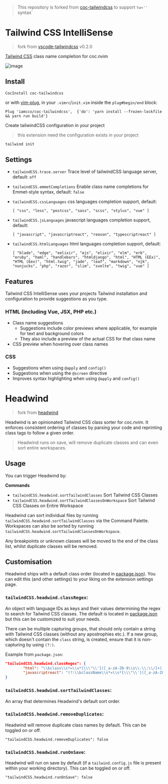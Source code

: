 > This repository is forked from [coc-tailwindcss](https://github.com/iamcco/coc-tailwindcss) to support `tw=''` syntax`

# Tailwind CSS IntelliSense

> fork from [vscode-tailwindcss](https://github.com/bradlc/vscode-tailwindcss) v0.2.0

[Tailwind CSS](https://tailwindcss.com/) class name completion for coc.nvim

![image](https://user-images.githubusercontent.com/5492542/72122448-e6e47980-3398-11ea-908f-820a64b16b47.png)

## Install

```viml
CocInstall coc-tailwindcss
```

or with [vim-plug](https://github.com/junegunn/vim-plug),
in your `.vimrc`/`init.vim` inside the `plug#begin/end` block:

```viml
Plug 'iamcco/coc-tailwindcss',  {'do': 'yarn install --frozen-lockfile && yarn run build'}
```

Create tailwindCSS configuration in your project

> this extension need the configuration exists in your project

``` bash
tailwind init
```

## Settings

- `tailwindCSS.trace.server` Trace level of tailwindCSS language server, default: `off`
- `tailwindCSS.emmetCompletions` Enable class name completions for Emmet-style syntax, default: `false`
- `tailwindCSS.cssLanguages` css languages completion support, default:

  ``` jsonc
  [ "css", "less", "postcss", "sass", "scss", "stylus", "vue" ]
  ```

- `tailwindCSS.jsLanguages` javascript languages completion support, default:

  ``` jsonc
  [ "javascript", "javascriptreact", "reason", "typescriptreact" ]
  ```

- `tailwindCSS.htmlLanguages` html languages completion support, default:

  ``` jsonc
  [ "blade", "edge", "eelixir", "ejs", "elixir", "elm", "erb", "eruby", "haml", "handlebars", "htmldjango", "html", "HTML (EEx)", "HTML (Eex)", "html.twig", "jade", "leaf", "markdown", "njk", "nunjucks", "php", "razor", "slim", "svelte", "twig", "vue" ]
  ```


## Features

Tailwind CSS IntelliSense uses your projects Tailwind installation and configuration
to provide suggestions as you type.

### HTML (including Vue, JSX, PHP etc.)

- Class name suggestions
  - Suggestions include color previews where applicable, for example for text and background colors
  - They also include a preview of the actual CSS for that class name
- CSS preview when hovering over class names

### CSS

- Suggestions when using `@apply` and `config()`
- Suggestions when using the `@screen` directive
- Improves syntax highlighting when using `@apply` and `config()`

# Headwind

> fork from [headwind](https://github.com/heybourn/headwind)

Headwind is an opinionated Tailwind CSS class sorter for coc.nvim.
It enforces consistent ordering of classes by parsing your code and reprinting class tags to follow a given order.

> Headwind runs on save, will remove duplicate classes and can even sort entire workspaces.

## Usage

You can trigger Headwind by:

**Commands**

- `tailwindCSS.headwind.sortTailwindClasses` Sort Tailwind CSS Classes
- `tailwindCSS.headwind.sortTailwindClassesOnWorkspace` Sort Tailwind CSS Classes on Entire Workspace

Headwind can sort individual files by running `tailwindCSS.headwind.sortTailwindClasses` via the Command Palette.
Workspaces can also be sorted by running `tailwindCSS.headwind.sortTailwindClassesOnWorkspace`.

Any breakpoints or unknown classes will be moved to the end of the class list, whilst duplicate classes will be removed.

## Customisation

Headwind ships with a default class order (located in [package.json](package.json)).
You can edit this (and other settings) to your liking on the extension settings page.

### `tailwindCSS.headwind.classRegex`:

An object with language IDs as keys and their values determining the regex to search for Tailwind CSS classes.
The default is located in [package.json](package.json) but this can be customized to suit your needs.

There can be multiple capturing groups, that should only contain a string with Tailwind CSS
classes (without any apostrophies etc.). If a new group, which doesn't contain the `class` string,
is created, ensure that it is non-capturing by using `(?:)`.

Example from `package.json`:

```json
"tailwindCSS.headwind.classRegex": {
		"html": "\\bclass\\s*=\\s*[\\\"\\']([_a-zA-Z0-9\\s\\-\\:\\/]+)[\\\"\\']",
		"javascriptreact": "(?:\\bclassName\\s*=\\s*[\\\"\\']([_a-zA-Z0-9\\s\\-\\:\\/]+)[\\\"\\'])|(?:\\btw\\s*`([_a-zA-Z0-9\\s\\-\\:\\/]*)`)"
}
```

### `tailwindCSS.headwind.sortTailwindClasses`:

An array that determines Headwind's default sort order.

### `tailwindCSS.headwind.removeDuplicates`:

Headwind will remove duplicate class names by default. This can be toggled on or off.

`"tailwindCSS.headwind.removeDuplicates": false`

### `tailwindCSS.headwind.runOnSave`:

Headwind will run on save by default (if a `tailwind.config.js` file is present within your working directory). This can be toggled on or off.

`"tailwindCSS.headwind.runOnSave": false`
